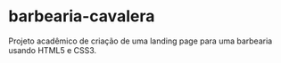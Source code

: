 # barbearia-cavalera
Projeto acadêmico de criação de uma landing page para uma barbearia usando HTML5 e CSS3.
